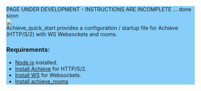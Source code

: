 <html>
<section style="background-color:LightSkyBlue;">
PAGE UNDER DEVELOPMENT - INSTRUCTIONS ARE INCOMPLETE ... done soon<br>
<a href="https://hll.nu"><img src="https://hll.nu/achieve/skyhigh1.jpg"></a><br>
Achieve_quick_start provides a configuration / startup file for Achieve (HTTP/S/2) with WS Websockets and rooms.
<h3>Requirements:</h3>
<ul>
<li><a href="https://nodejs.org/en/download/">Node.js</a> installed.</li>
<li><a href="https://www.npmjs.com/package/achieve">Install Achieve</a> for HTTP/S/2.</li>
<li><a href="https://www.npmjs.com/package/ws">Install WS</a> for Websockets.</li>
<li><a href="https://www.npmjs.com/package/achieve_rooms">Install achieve_rooms</a></li>
</ul>
</html>
